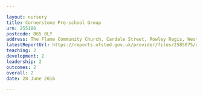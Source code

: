```yaml
---

layout: nursery
title: Cornerstone Pre-school Group
urn: 255186
postcode: B65 0LY
address: The Flame Community Church, Cardale Street, Rowley Regis, West Midlands, B65 0LY
latestReportUrl: https://reports.ofsted.gov.uk/provider/files/2585075/urn/255186.pdf
teaching: 2
development: 2
leadership: 2
outcomes: 2
overall: 2
date: 28 June 2016

---
```

